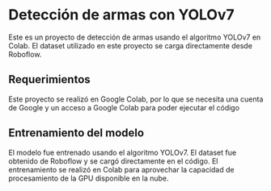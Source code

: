 # Detección de armas con YOLOv7
Este es un proyecto de detección de armas usando el algoritmo YOLOv7 en Colab. El dataset utilizado en este proyecto se carga directamente desde Roboflow.

## Requerimientos

Este proyecto se realizó en Google Colab, por lo que se necesita una cuenta de Google y un acceso a Google Colab para poder ejecutar el código

## Entrenamiento del modelo
El modelo fue entrenado usando el algoritmo YOLOv7. El dataset fue obtenido de Roboflow y se cargó directamente en el código. El entrenamiento se realizó en Colab para aprovechar la capacidad de procesamiento de la GPU disponible en la nube.

